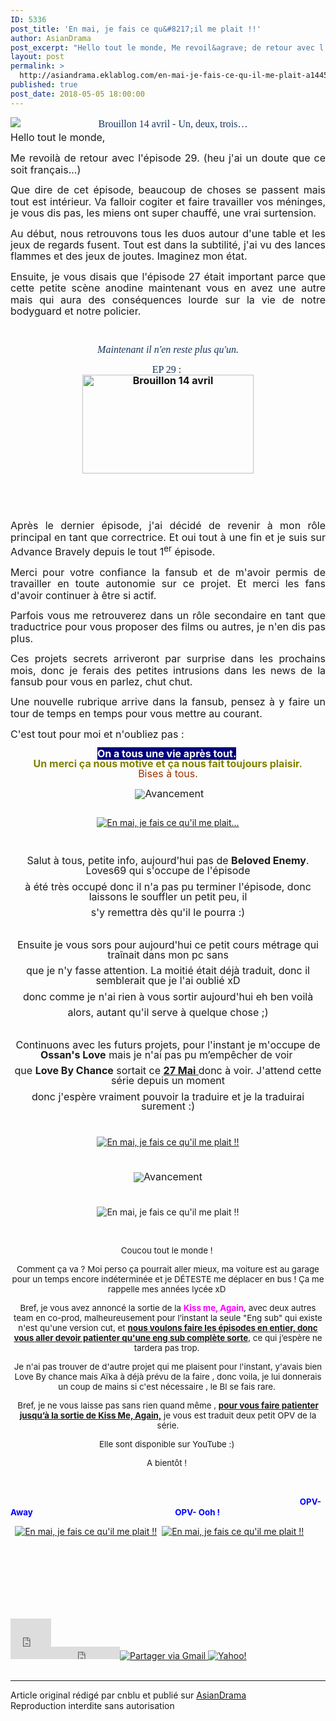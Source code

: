 ```yaml
---
ID: 5336
post_title: 'En mai, je fais ce qu&#8217;il me plait !!'
author: AsianDrama
post_excerpt: "Hello tout le monde, Me revoil&agrave; de retour avec l'&eacute;pisode 29. (heu j'ai un doute que ce soit fran&ccedil;ais...) Que dire de cet &eacute;pisode, beaucoup de choses se passent mais tout est int&eacute;rieur. Va falloir cogiter et faire travailler vos m&eacute;ninges, je vous dis pas, les miens ont super chauff&eacute;, une vrai..."
layout: post
permalink: >
  http://asiandrama.eklablog.com/en-mai-je-fais-ce-qu-il-me-plait-a144565398
published: true
post_date: 2018-05-05 18:00:00
---
```

<p><span style="font-size: 12pt;"><img style="box-sizing: content-box; border: 0px; vertical-align: middle; font-size: 16px; line-height: 22.8571px; text-align: center; color: #17365d; font-family: 'Book Antiqua', serif; display: block; margin-left: auto; margin-right: auto;" src="https://united-subs.dearclouds.com/wp-content/uploads/2018/04/5e6bbed1e40566232bc585119e5a1581.jpg" alt="Brouillon 14 avril - Un, deux, trois&hellip;"/>Hello tout le monde,</span></p>
<p class="MsoNormal" style="text-align: justify;"><span style="line-height: 115%; font-size: 12pt;">Me revoil&agrave; de retour avec l'&eacute;pisode 29. (heu j'ai un doute que ce soit fran&ccedil;ais...)</span></p>
<p class="MsoNormal" style="text-align: justify;"><span style="line-height: 115%; font-size: 12pt;">Que dire de cet &eacute;pisode, beaucoup de choses se passent mais tout est int&eacute;rieur. Va falloir cogiter et faire travailler vos m&eacute;ninges, je vous dis pas, les miens ont super chauff&eacute;, une vrai surtension. </span></p>
<p class="MsoNormal" style="text-align: justify;"><span style="line-height: 115%; font-size: 12pt;">Au d&eacute;but, nous retrouvons tous les duos autour d'une table et les jeux de regards fusent. Tout est dans la subtilit&eacute;, j'ai vu des lances flammes et des jeux de joutes. Imaginez mon &eacute;tat.</span></p>
<p class="MsoNormal" style="text-align: justify;"><span style="line-height: 115%; font-size: 12pt;">Ensuite, je vous disais que l'&eacute;pisode 27 &eacute;tait important parce que cette petite sc&egrave;ne anodine maintenant vous en avez une autre mais qui aura des cons&eacute;quences lourde sur la vie de notre bodyguard et notre policier.</span></p>
<p class="MsoNormal" style="text-align: justify;">&nbsp;</p>
<p class="MsoNormal" style="box-sizing: content-box; margin: 0px 0px 0.0001pt; line-height: 15.7143px; text-align: center;"><span style="box-sizing: content-box; font-family: 'Book Antiqua', serif; color: #17365d; font-size: 12pt;"><em style="box-sizing: content-box;">Maintenant il n'en reste plus qu'un.</em></span></p>
<p class="MsoNormal" style="box-sizing: content-box; margin: 0px 0px 0.0001pt; line-height: 15.7143px; text-align: center;"><span style="box-sizing: content-box; font-family: 'Book Antiqua', serif; color: #17365d; font-size: 12pt;">&nbsp;</span></p>
<p class="MsoNormal" style="box-sizing: content-box; margin: 0px 0px 0.0001pt; line-height: 15.7143px; text-align: center;"><span style="font-size: 12pt;"><span style="box-sizing: content-box; font-family: 'Book Antiqua', serif; color: #17365d;">EP 29 :&nbsp;</span></span></p>
<p style="box-sizing: content-box; margin: 0px 0px 10px; line-height: 15.7143px; text-align: center;"><span style="font-size: 12pt;"><a style="box-sizing: content-box; color: #151314; text-decoration: none; font-weight: bold; background: transparent;" href="http://asiandrama.eklablog.com/advance-bravely-shi-bu-ke-dang-a132468554"><img style="box-sizing: content-box; border: 0px; vertical-align: middle;" src="http://ekladata.com/97StgDw8in7qiBKZslqnAXY71z4@274x158.jpg" alt="Brouillon 14 avril" width="274" height="158"/></a></span></p>
<p class="MsoNormal" style="text-align: justify;">&nbsp;</p>
<p class="MsoNormal" style="box-sizing: content-box; margin: 0px 0px 0.0001pt; line-height: 15.7143px; text-align: center;">&nbsp;</p>
<p class="MsoNormal" style="text-align: justify;"><span style="line-height: 115%; font-size: 12pt;">Apr&egrave;s le dernier &eacute;pisode, j'ai d&eacute;cid&eacute; de revenir &agrave; mon r&ocirc;le principal en tant que correctrice. Et oui tout &agrave; une fin et je suis sur Advance Bravely depuis le tout 1<sup>er</sup> &eacute;pisode. </span></p>
<p class="MsoNormal" style="text-align: justify;"><span style="line-height: 115%; font-size: 12pt;">Merci pour votre confiance la fansub et de m'avoir permis de travailler en toute autonomie sur ce projet. Et merci les fans d'avoir continuer &agrave; &ecirc;tre si actif.</span></p>
<p class="MsoNormal" style="text-align: justify;"><span style="line-height: 115%; font-size: 12pt;">Parfois vous me retrouverez dans un r&ocirc;le secondaire en tant que traductrice pour vous proposer des films ou autres, je n'en dis pas plus.</span></p>
<p class="MsoNormal" style="text-align: justify;"><span style="line-height: 115%; font-size: 12pt;">Ces projets secrets arriveront par surprise dans les prochains mois, donc je ferais des petites intrusions dans les news de la fansub pour vous en parlez, chut chut.</span></p>
<p class="MsoNormal" style="text-align: justify;"><span style="line-height: 115%; font-size: 12pt;">Une nouvelle rubrique arrive dans la fansub, pensez &agrave; y faire un tour de temps en temps pour vous mettre au courant.</span></p>
<p class="MsoNormal" style="text-align: justify;"><span style="font-size: 12pt;">C'est tout pour moi et n'oubliez pas : &nbsp;</span>&nbsp;</p>
<p class="MsoNormal" style="box-sizing: content-box; margin: 0px 0px 0.0001pt; line-height: 15.7143px; text-align: center;"><span style="font-size: 12pt;"><strong style="box-sizing: content-box;"><span style="box-sizing: content-box; color: white; background: navy;">On a tous une vie apr&egrave;s tout.</span></strong><strong style="box-sizing: content-box;"><span style="box-sizing: content-box; color: white;">&nbsp;</span></strong></span></p>
<p class="MsoNormal" style="box-sizing: content-box; margin: 0px 0px 0.0001pt; line-height: 15.7143px; text-align: center;"><span style="font-size: 12pt;"><span style="box-sizing: content-box; font-family: 'Book Antiqua', serif; color: #17365d;">&nbsp;</span><span style="color: #808000;"><strong style="box-sizing: content-box;"><span style="box-sizing: content-box;">Un merci &ccedil;a nous motive et &ccedil;a nous fait toujours plaisir.</span></strong><span style="box-sizing: content-box;">&nbsp;</span></span></span></p>
<p class="MsoNormal" style="box-sizing: content-box; margin: 0px 0px 0.0001pt; line-height: 15.7143px; text-align: center;"><span style="box-sizing: content-box; color: #993300; font-size: 12pt;">Bises &agrave; tous.</span></p>
<p class="MsoNormal" style="box-sizing: content-box; margin: 0px 0px 0.0001pt; line-height: 15.7143px; text-align: center;"><span style="font-size: 12pt;">&nbsp;</span></p>
<p class="MsoNormal" style="box-sizing: content-box; margin: 0px 0px 0.0001pt; line-height: 15.7143px; text-align: center;"><span style="font-size: 12pt;">&nbsp;<img style="box-sizing: content-box; border: 0px; vertical-align: middle;" src="http://ekladata.com/0azE2m7POWI0azp7s-3SiM0RKv4@308x39.png" alt="Avancement"/></span></p>
<p class="MsoNormal" style="box-sizing: content-box; margin: 0px 0px 0.0001pt; line-height: 15.7143px; text-align: center;"><span style="font-size: 12pt;">&nbsp;</span></p>
<p style="text-align: center;"><a href="http://ekladata.com/VhIONmPRZlnk2cg7Gm3fFb4aR9c.png"><img src="http://ekladata.com/VhIONmPRZlnk2cg7Gm3fFb4aR9c@150x150.png" alt="En mai, je fais ce qu'il me plait..."/></a></p>
<p style="text-align: center;">&nbsp;</p>
<p style="box-sizing: content-box; margin: 0px 0px 10px; line-height: 15.7143px; text-align: center;"><span style="font-size: 12pt;">Salut &agrave; tous, petite info, aujourd'hui pas de <strong>Beloved Enemy</strong>. Loves69 qui s'occupe de l'&eacute;pisode</span></p>
<p style="box-sizing: content-box; margin: 0px 0px 10px; line-height: 15.7143px; text-align: center;"><span style="font-size: 12pt;">&agrave; &eacute;t&eacute; tr&egrave;s occup&eacute; donc il n'a pas pu terminer l'&eacute;pisode, donc laissons le souffler un petit peu, il</span></p>
<p style="box-sizing: content-box; margin: 0px 0px 10px; line-height: 15.7143px; text-align: center;"><span style="font-size: 12pt;">s'y remettra d&egrave;s qu'il le pourra :)</span></p>
<p style="box-sizing: content-box; margin: 0px 0px 10px; line-height: 15.7143px; text-align: center;">&nbsp;</p>
<p style="box-sizing: content-box; margin: 0px 0px 10px; line-height: 15.7143px; text-align: center;"><span style="font-size: 12pt;">Ensuite je vous sors pour aujourd'hui ce petit cours m&eacute;trage qui tra&icirc;nait dans mon pc sans</span></p>
<p style="box-sizing: content-box; margin: 0px 0px 10px; line-height: 15.7143px; text-align: center;"><span style="font-size: 12pt;">que je n'y fasse attention. La moiti&eacute; &eacute;tait d&eacute;j&agrave; traduit, donc il semblerait que je l'ai oubli&eacute; xD</span></p>
<p style="box-sizing: content-box; margin: 0px 0px 10px; line-height: 15.7143px; text-align: center;"><span style="font-size: 12pt;">donc comme je n'ai rien &agrave; vous sortir aujourd'hui eh ben voil&agrave;</span></p>
<p style="box-sizing: content-box; margin: 0px 0px 10px; line-height: 15.7143px; text-align: center;"><span style="font-size: 12pt;">alors, autant qu'il serve &agrave; quelque chose ;)</span></p>
<p style="box-sizing: content-box; margin: 0px 0px 10px; line-height: 15.7143px; text-align: center;">&nbsp;</p>
<p style="box-sizing: content-box; margin: 0px 0px 10px; line-height: 15.7143px; text-align: center;"><span style="font-size: 16px;">Continuons avec les futurs projets, pour l'instant je m'occupe de <strong>Ossan's Love</strong> mais je n'ai pas pu m&rsquo;emp&ecirc;cher de voir&nbsp;</span></p>
<p style="box-sizing: content-box; margin: 0px 0px 10px; line-height: 15.7143px; text-align: center;"><span style="font-size: 16px;">que <strong>Love By Chance</strong> sortait ce <span style="text-decoration: underline;"><strong>27 Mai</strong> </span>donc &agrave; voir. J'attend cette s&eacute;rie depuis un moment</span></p>
<p style="box-sizing: content-box; margin: 0px 0px 10px; line-height: 15.7143px; text-align: center;"><span style="font-size: 16px;">donc j'esp&egrave;re vraiment pouvoir la traduire et je la traduirai surement :)</span></p>
<p style="box-sizing: content-box; margin: 0px 0px 10px; line-height: 15.7143px; text-align: center;">&nbsp;</p>
<p style="text-align: center;"><a href="http://asiandrama.eklablog.com/at-first-glance-to-see-it-with-a144532550"><img src="http://ekladata.com/7peABu7FPRGzcTZQls2yDdTHABM@500x375.jpg" alt="En mai, je fais ce qu'il me plait !!"/></a></p>
<p style="box-sizing: content-box; margin: 0px 0px 10px; line-height: 15.7143px; text-align: center;"><span style="font-size: 12pt;">&nbsp;</span></p>
<p style="box-sizing: content-box; margin: 0px 0px 10px; line-height: 15.7143px; text-align: center;"><span style="font-size: 12pt;"><img style="box-sizing: content-box; border: 0px; vertical-align: middle;" src="http://ekladata.com/0azE2m7POWI0azp7s-3SiM0RKv4@308x39.png" alt="Avancement"/></span></p>
<p style="box-sizing: content-box; margin: 0px 0px 10px; line-height: 15.7143px; text-align: center;">&nbsp;</p>
<p style="text-align: center;"><img src="http://ekladata.com/gfnAlYgQUtIq5WxKaf4r_A0eWoc.png" alt="En mai, je fais ce qu'il me plait !!"/></p>
<p style="text-align: center;">&nbsp;</p>
<p style="text-align: center;"><span style="font-size: 10pt;">Coucou tout le monde !&nbsp;</span></p>
<p style="text-align: center;"><span style="font-size: 13.3333px;">Comment &ccedil;a va ? Moi perso &ccedil;a pourrait aller mieux, ma voiture est au garage pour un temps encore ind&eacute;termin&eacute;e&nbsp;et je D&Eacute;TESTE&nbsp;me d&eacute;placer en bus ! &Ccedil;a me rappelle mes ann&eacute;es lyc&eacute;e xD&nbsp;</span></p>
<p style="text-align: center;"><span style="font-size: 13.3333px;">Bref, je vous avez annonc&eacute; la sortie de la <strong><span style="color: #ff00ff;">Kiss me, Again</span></strong>, avec deux autres team en co-prod, malheureusement pour l&rsquo;instant&nbsp;la seule "Eng sub" qui existe n'est qu'une version cut, et <span style="text-decoration: underline;"><strong>nous voulons faire les &eacute;pisodes en entier, donc vous aller devoir patienter qu'une eng sub compl&egrave;te&nbsp;sorte</strong></span>, ce qui j&rsquo;esp&egrave;re&nbsp;ne tardera pas trop.&nbsp;</span></p>
<p style="text-align: center;"><span style="font-size: 13.3333px;">Je n'ai pas trouver de d'autre projet qui me plaisent pour l'instant, y'avais bien Love By chance mais A&iuml;ka &agrave; d&eacute;j&agrave; pr&eacute;vu&nbsp;de la faire , donc voila, je lui donnerais un coup de mains si c'est n&eacute;cessaire&nbsp;, le Bl se fais rare.&nbsp;</span></p>
<p style="text-align: center;"><span style="font-size: 13.3333px;">Bref, je ne vous laisse pas sans rien quand m&ecirc;me , <span style="text-decoration: underline;"><strong>pour vous faire patienter jusqu&rsquo;&agrave;&nbsp;la sortie de Kiss Me, Again,</strong></span> je vous est traduit deux petit OPV de la s&eacute;rie.</span></p>
<p style="text-align: center;"><span style="font-size: 13.3333px;">Elle sont disponible sur YouTube :)&nbsp;</span></p>
<p style="text-align: center;"><span style="font-size: 13.3333px;">A bient&ocirc;t !&nbsp;</span></p>
<p style="text-align: center;">&nbsp;</p>
<p style="text-align: left;">&nbsp; &nbsp; &nbsp; &nbsp; &nbsp; &nbsp; &nbsp; &nbsp; &nbsp; &nbsp; &nbsp; &nbsp; &nbsp; &nbsp; &nbsp; &nbsp; &nbsp; &nbsp; &nbsp; &nbsp; &nbsp; &nbsp; &nbsp; &nbsp; &nbsp; &nbsp; &nbsp; &nbsp; &nbsp; &nbsp; &nbsp; &nbsp; &nbsp; &nbsp; &nbsp; &nbsp; &nbsp; &nbsp; &nbsp; &nbsp; &nbsp; &nbsp; &nbsp; &nbsp; &nbsp; &nbsp; &nbsp; &nbsp; &nbsp; &nbsp; &nbsp; &nbsp; &nbsp; &nbsp; &nbsp; &nbsp; &nbsp; &nbsp;<span style="color: #0000ff;"><strong> &nbsp; <span style="font-size: 10pt;">OPV- Away&nbsp;</span> &nbsp; &nbsp; &nbsp; &nbsp; &nbsp; &nbsp; &nbsp; &nbsp; &nbsp; &nbsp; &nbsp; &nbsp; &nbsp; &nbsp; &nbsp; &nbsp; &nbsp; &nbsp; &nbsp; &nbsp; &nbsp; &nbsp; &nbsp; &nbsp; &nbsp; &nbsp; &nbsp; &nbsp; &nbsp; &nbsp;<span style="font-size: 10pt;"> &nbsp; &nbsp; &nbsp; &nbsp;OPV- Ooh !&nbsp;</span></strong></span></p>
<p style="text-align: center;"><a href="https://www.youtube.com/watch?v=FObA1yhzbH0&amp;feature=youtu.be"><img src="http://ekladata.com/xt1QdjF2EGGk_4h1__5X8U--g7w@250x250.jpg" alt="En mai, je fais ce qu'il me plait !!"/></a>&nbsp;&nbsp;<a href="https://www.youtube.com/watch?v=mpZub0-zlm8&amp;feature=youtu.be"><img src="http://ekladata.com/xt1QdjF2EGGk_4h1__5X8U--g7w@250x250.jpg" alt="En mai, je fais ce qu'il me plait !!"/></a>&nbsp; &nbsp; &nbsp; &nbsp;</p>
<p style="text-align: center;">&nbsp;</p>
<p style="box-sizing: content-box; margin: 0px 0px 10px; line-height: 15.7143px; text-align: center;">&nbsp;</p>
<p style="box-sizing: content-box; margin: 0px 0px 10px; line-height: 15.7143px; text-align: center;">&nbsp;</p><br /><br /><div id="share_buttons" class="article_sharebtns"><iframe src="http://www.facebook.com/plugins/like.php?href=http%3A%2F%2Fasiandrama.eklablog.com%2Fen-mai-je-fais-ce-qu-il-me-plait-a144565398&amp;layout=box_count&amp;show_faces=false&amp;width=65&amp;action=like&amp;font&amp;colorscheme=light&amp;height=65" scrolling="no" frameborder="0" style="border:none; overflow:hidden; width:65px; height:65px;" allowTransparency="true"><br /></iframe><iframe allowtransparency="true" frameborder="0" scrolling="no" src="http://platform.twitter.com/widgets/tweet_button.html?url=http%3A%2F%2Fasiandrama.eklablog.com%2Fen-mai-je-fais-ce-qu-il-me-plait-a144565398&amp;text=En%20mai%2C%20je%20fais%20ce%20qu%27il%20me%20plait%20%21%21&amp;count=horizontal" style="width: 110px; height: 20px;"></iframe><span><g:plusone size="medium" count="true" href="http://asiandrama.eklablog.com/en-mai-je-fais-ce-qu-il-me-plait-a144565398"></g:plusone></span><a href="javascript:(function()%7Bm='http://mail.google.com/mail/?view=cm&fs=1&tf=1&to=&su=En%20mai%2C%20je%20fais%20ce%20qu%5C%27il%20me%20plait%20%21%21&body=http%3A%2F%2Fasiandrama.eklablog.com%2Fen-mai-je-fais-ce-qu-il-me-plait-a144565398';w=window.open(m,'addwindow','status=no,toolbar=no,width=575,height=545,resizable=yes');setTimeout(function()%7Bw.focus();%7D,%20250);%7D)();" rel="nofollow"><img src="" alt="Partager via Gmail" title="Partager via Gmail" /></a><a rel="nofollow" href="http://bookmarks.yahoo.com/toolbar/savebm?u=http%3A%2F%2Fasiandrama.eklablog.com%2Fen-mai-je-fais-ce-qu-il-me-plait-a144565398&t=En%20mai%2C%20je%20fais%20ce%20qu%27il%20me%20plait%20%21%21"  rel="nofollow">
<img alt="Yahoo!" src="" title="Yahoo!" />
</a></div><br /><hr />Article original rédigé par cnblu et publié sur <a href="http://asiandrama.eklablog.com/">AsianDrama</a> <br /> Reproduction interdite sans autorisation